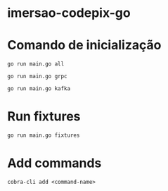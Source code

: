 # imersao-codepix-go

# Comando de inicialização

```
go run main.go all 
```

```
go run main.go grpc 
```

```
go run main.go kafka 
```

# Run fixtures

```
go run main.go fixtures
```


# Add commands

```
cobra-cli add <command-name>
```